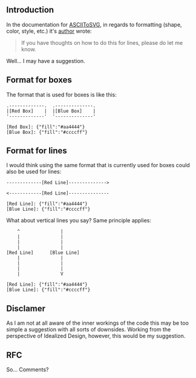 ## Introduction

In the documentation for [ASCIIToSVG][1], in regards to formatting (shape, color, style, etc.) it's [author][2] wrote:

> If you have thoughts on how to do this for lines, please do let me know.

Well... I may have a suggestion.

## Format for  boxes

The format that is used for boxes is like this:

    .-------------.  .--------------.
    |[Red Box]    |  |[Blue Box]    |
    '-------------'  '--------------'

    [Red Box]: {"fill":"#aa4444"}
    [Blue Box]: {"fill":"#ccccff"}
    

## Format for lines

I would think using the same format that is currently used for boxes could also be used for lines:


    -------------[Red Line]-------------->

    <------------[Red Line]---------------

    [Red Line]: {"fill":"#aa4444"}
    [Blue Line]: {"fill":"#ccccff"}
    

What about vertical lines you say? Same principle applies:


        ^               |
        |               |
        |               |
        |               |
    [Red Line]      [Blue Line]
        |               |
        |               |
        |               |
        |               V

    [Red Line]: {"fill":"#aa4444"}
    [Blue Line]: {"fill":"#ccccff"}
    

## Disclamer

As I am not at all aware of the inner workings of the code this may be too simple a suggestion with all sorts of downsides. 
Working from the perspective of Idealized Design, however, this would be my suggestion.

## RFC

So... Comments?


[1]: https://bitbucket.org/dhobsd/asciitosvg#markdown-header-basics-formatting
[2]: https://9vx.org/~dho/a2s/